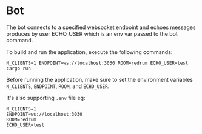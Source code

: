 Bot
===

The bot connects to a specified websocket endpoint and echoes messages produces by user ECHO_USER which is an env var passed to the bot command.

To build and run the application, execute the following commands:

```
N_CLIENTS=1 ENDPOINT=ws://localhost:3030 ROOM=redrum ECHO_USER=test cargo run
```

Before running the application, make sure to set the environment variables `N_CLIENTS`, `ENDPOINT`, `ROOM`, and `ECHO_USER`.

It's also supporting `.env` file eg:

```
N_CLIENTS=1
ENDPOINT=ws://localhost:3030
ROOM=redrum
ECHO_USER=test
```
